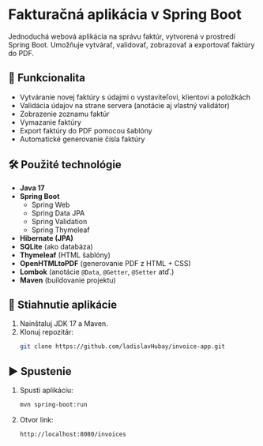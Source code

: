 # Fakturačná aplikácia v Spring Boot

Jednoduchá webová aplikácia na správu faktúr, vytvorená v prostredí Spring Boot. Umožňuje vytvárať, validovať, zobrazovať a exportovať faktúry do PDF.

## 🎯 Funkcionalita

- Vytváranie novej faktúry s údajmi o vystaviteľovi, klientovi a položkách
- Validácia údajov na strane servera (anotácie aj vlastný validátor)
- Zobrazenie zoznamu faktúr
- Vymazanie faktúry
- Export faktúry do PDF pomocou šablóny
- Automatické generovanie čísla faktúry

## 🛠 Použité technológie

- **Java 17**
- **Spring Boot**
    - Spring Web
    - Spring Data JPA
    - Spring Validation
    - Spring Thymeleaf
- **Hibernate (JPA)**
- **SQLite** (ako databáza)
- **Thymeleaf** (HTML šablóny)
- **OpenHTMLtoPDF** (generovanie PDF z HTML + CSS)
- **Lombok** (anotácie `@Data`, `@Getter`, `@Setter` atď.)
- **Maven** (buildovanie projektu)

## 🔧 Stiahnutie aplikácie

1. Nainštaluj JDK 17 a Maven.
2. Klonuj repozitár:
   ```bash
   git clone https://github.com/ladislavHubay/invoice-app.git

## ▶️ Spustenie

1. Spusti aplikáciu:

   ```bash
   mvn spring-boot:run
   
2. Otvor link:

   ```bash
   http://localhost:8080/invoices